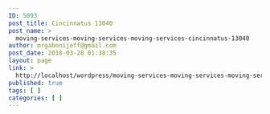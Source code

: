 ```yaml
---
ID: 5093
post_title: Cincinnatus 13040
post_name: >
  moving-services-moving-services-moving-services-cincinnatus-13040
author: mrgabonijeff@gmail.com
post_date: 2018-03-28 01:38:35
layout: page
link: >
  http://localhost/wordpress/moving-services-moving-services-moving-services-cincinnatus-13040/
published: true
tags: [ ]
categories: [ ]
---
```


